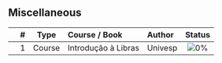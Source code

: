 ## Miscellaneous

|  | # | Type | Course / Book | Author | Status |
|:---:|:---:|:---:|:---|:---|:---:|
|  | 1 | Course | Introdução à Libras | Univesp | ![0%](https://progress-bar.dev/0) |